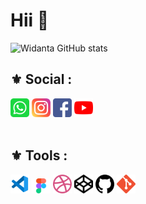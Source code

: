 # Hii 👋

![Widanta GitHub stats](https://github-readme-stats.vercel.app/api?username=Widanta&show_icons=true&theme=dracula)


## :fleur_de_lis: Social :
<!-- sosial  -->
[<img src="img/whatsapp.png" alt="wa" width="30px">](https://wa.me/+6287784793721)
[<img src="img/instagram.png" alt="ig" width="30px">](https://www.instagram.com/widantaa_/)
[<img src="img/facebook.png" alt="fb" width="30px">](https://www.facebook.com/imade.widanta.5)
[<img src="img/youtube.png" alt="yt" width="30px">](https://www.youtube.com/channel/UCT-EcPYl-tJ9elP_RKibUNg/featured?view_as=subscriber)
<br><br>
## :fleur_de_lis: Tools :
<!-- tools -->
[<img src="img/vscode.png" alt="vscode" width="30px">](https://code.visualstudio.com/)
[<img src="img/figma.png" alt="figma" width="30px">](https://www.figma.com/files/user/910320163750261855?fuid=910320163750261855)
[<img src="img/dribbble.png" alt="dribble" width="30px">](https://dribbble.com/Widanta)
[<img src="img/codepen.png" alt="codepen" width="30px">](https://codepen.io/widantaa)
[<img src="img/github.png" alt="github" width="30px">](https://github.com/Widanta)
[<img src="img/git.png" alt="git" width="30px">](https://git-scm.com/)




<!--
**Widanta/Widanta** is a ✨ _special_ ✨ repository because its `README.md` (this file) appears on your GitHub profile.

Here are some ideas to get you started:

- 🔭 I’m currently working on ...
- 🌱 I’m currently learning ...
- 👯 I’m looking to collaborate on ...
- 🤔 I’m looking for help with ...
- 💬 Ask me about ...
- 📫 How to reach me: ...
- 😄 Pronouns: ...
- ⚡ Fun fact: ...
👋

Sumber :
https://www.flaticon.com/
https://www.freepik.com/
-->

